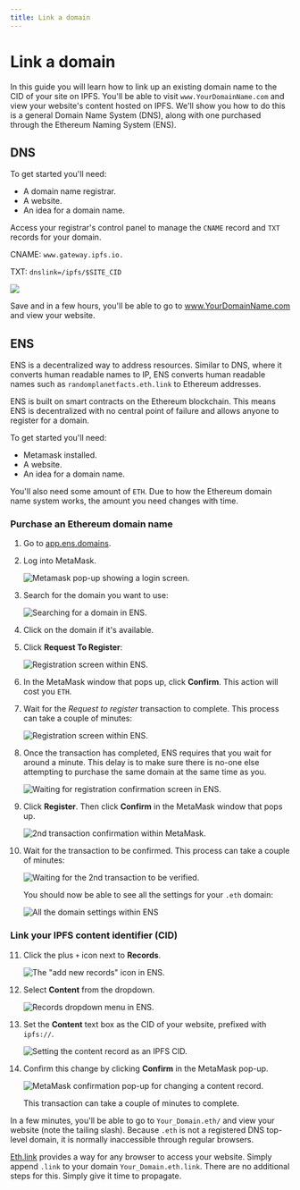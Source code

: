 ```yaml
---
title: Link a domain
---
```


# Link a domain

In this guide you will learn how to link up an existing domain name to the CID of your site on IPFS. You'll be able to visit `www.YourDomainName.com` and view your website's content hosted on IPFS. We'll show you how to do this is a general Domain Name System (DNS), along with one purchased through the Ethereum Naming System (ENS).

## DNS

To get started you'll need:

- A domain name registrar.
- A website.
- An idea for a domain name.

Access your registrar's control panel to manage the `CNAME` record and `TXT` records for your domain.

CNAME: `www.gateway.ipfs.io.`

TXT: `dnslink=/ipfs/$SITE_CID`

![](./images/link-a-domain/dns-add-content-record.png)

Save and in a few hours, you'll be able to go to www.YourDomainName.com and view your website.

## ENS

<!-- What the ENS is. What it's used for. -->

ENS is a decentralized way to address resources. Similar to DNS, where it converts human readable names to IP, ENS converts human readable names such as `randomplanetfacts.eth.link` to Ethereum addresses.

<!-- How it compares to other DNS systems. -->

ENS is built on smart contracts on the Ethereum blockchain. This means ENS is decentralized with no central point of failure and allows anyone to register for a domain.

To get started you'll need:

- Metamask installed.
- A website.
- An idea for a domain name.

You'll also need some amount of `ETH`. Due to how the Ethereum domain name system works, the amount you need changes with time.

### Purchase an Ethereum domain name

1. Go to [app.ens.domains](https://app.ens.domains/).
2. Log into MetaMask.

   ![Metamask pop-up showing a login screen.](./images/link-a-domain/ens-metamask-log-into-key.png)

3. Search for the domain you want to use:

   ![Searching for a domain in ENS.](./images/link-a-domain/ens-search-for-domain-name.png)

4. Click on the domain if it's available.
5. Click **Request To Register**:

   ![Registration screen within ENS.](./images/link-a-domain/ens-request-to-register.png)

6. In the MetaMask window that pops up, click **Confirm**. This action will cost you `ETH`.
7. Wait for the _Request to register_ transaction to complete. This process can take a couple of minutes:

   ![Registration screen within ENS.](./images/link-a-domain/ens-registration-transaction-pending.png)

8. Once the transaction has completed, ENS requires that you wait for around a minute. This delay is to make sure there is no-one else attempting to purchase the same domain at the same time as you.

   ![Waiting for registration confirmation screen in ENS.](./images/link-a-domain/ens-wait-a-minute.png)

9. Click **Register**. Then click **Confirm** in the MetaMask window that pops up.

   ![2nd transaction confirmation within MetaMask.](./images/link-a-domain/ens-metamask-complete-registration-transaction.png)

10. Wait for the transaction to be confirmed. This process can take a couple of minutes:

    ![Waiting for the 2nd transaction to be verified.](./images/link-a-domain/ens-complete-registration.png)

    You should now be able to see all the settings for your `.eth` domain:

    ![All the domain settings within ENS](./images/link-a-domain/ens-domain-settings-page.png)

### Link your IPFS content identifier (CID)

11. Click the plus `+` icon next to **Records**.

    ![The "add new records" icon in ENS.](./images/link-a-domain/ens-add-records-icon.png)

12. Select **Content** from the dropdown.

    ![Records dropdown menu in ENS.](./images/link-a-domain/ens-add-content-record.png)

13. Set the **Content** text box as the CID of your website, prefixed with `ipfs://`.

    ![Setting the content record as an IPFS CID.](./images/link-a-domain/ens-set-content-record-as-ipfs-cid.png)

14. Confirm this change by clicking **Confirm** in the MetaMask pop-up.

    ![MetaMask confirmation pop-up for changing a content record.](./images/link-a-domain/ens-metamask-content-record-transaction.png)

    This transaction can take a couple of minutes to complete.

In a few minutes, you'll be able to go to `Your_Domain.eth/` and view your website (note the tailing slash). Because `.eth` is not a registered DNS top-level domain, it is normally inaccessible through regular browsers.

[Eth.link](https://eth.link/) provides a way for any browser to access your website. Simply append `.link` to your domain `Your_Domain.eth.link`. There are no additional steps for this. Simply give it time to propagate.
